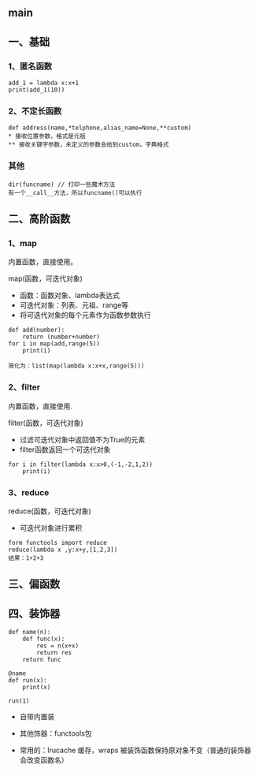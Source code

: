 ## main

## 一、基础

### 1、匿名函数

```
add_1 = lambda x:x+1
print(add_1(10))
```

### 2、不定长函数

```
def address(name,*telphone,alias_name=None,**custom)
* 接收位置参数，格式是元祖
** 接收关键字参数，未定义的参数会给到custom，字典格式

```

### 其他

```
dir(funcname) // 打印一些魔术方法
有一个__call__方法，所以funcname()可以执行
```



## 二、高阶函数

### 1、map

内置函数，直接使用。

map(函数，可迭代对象)

- 函数：函数对象、lambda表达式
- 可迭代对象：列表、元祖、range等
- 将可迭代对象的每个元素作为函数参数执行

```
def add(number):
	return (number+number)
for i in map(add,range(5))
	print(i)
	
简化为：list(map(lambda x:x+x,range(5)))
```

 

### 2、filter

内置函数，直接使用.

filter(函数，可迭代对象)

- 过滤可迭代对象中返回值不为True的元素
- filter函数返回一个可迭代对象

```
for i in filter(lambda x:x>0,(-1,-2,1,2))
	print(i)
```

### 3、reduce

reduce(函数，可迭代对象)

- 可迭代对象进行累积

```
form functools import reduce
reduce(lambda x ,y:x+y,[1,2,3])
结果：1+2+3
```

## 三、偏函数

 ## 四、装饰器

```
def name(n):
    def func(x):
        res = n(x+x)
        return res
    return func
 
@name
def run(x):
    print(x)

run(1)
```

- 自带内置装
- 其他饰器：functools包

- 常用的：lrucache 缓存，wraps 被装饰函数保持原对象不变（普通的装饰器会改变函数名）

